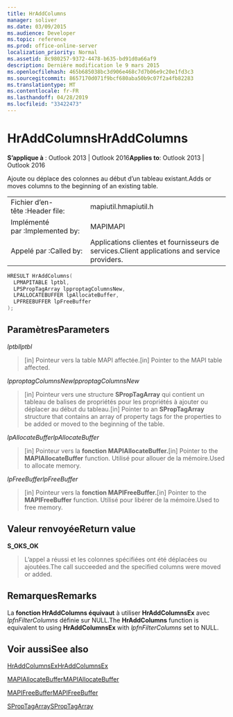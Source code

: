 ```yaml
---
title: HrAddColumns
manager: soliver
ms.date: 03/09/2015
ms.audience: Developer
ms.topic: reference
ms.prod: office-online-server
localization_priority: Normal
ms.assetid: 8c980257-9372-4478-b635-bd91d0a66af9
description: Dernière modification le 9 mars 2015
ms.openlocfilehash: 465b685038bc3d906e468c7d7b06e9c20e1fd3c3
ms.sourcegitcommit: 8657170d071f9bcf680aba50b9c07f2a4fb82283
ms.translationtype: MT
ms.contentlocale: fr-FR
ms.lasthandoff: 04/28/2019
ms.locfileid: "33422473"
---
```

# <a name="hraddcolumns"></a><span data-ttu-id="d7d29-103">HrAddColumns</span><span class="sxs-lookup"><span data-stu-id="d7d29-103">HrAddColumns</span></span>

  
  
<span data-ttu-id="d7d29-104">**S’applique à** : Outlook 2013 | Outlook 2016</span><span class="sxs-lookup"><span data-stu-id="d7d29-104">**Applies to**: Outlook 2013 | Outlook 2016</span></span> 
  
<span data-ttu-id="d7d29-105">Ajoute ou déplace des colonnes au début d’un tableau existant.</span><span class="sxs-lookup"><span data-stu-id="d7d29-105">Adds or moves columns to the beginning of an existing table.</span></span>
  
|||
|:-----|:-----|
|<span data-ttu-id="d7d29-106">Fichier d’en-tête :</span><span class="sxs-lookup"><span data-stu-id="d7d29-106">Header file:</span></span>  <br/> |<span data-ttu-id="d7d29-107">mapiutil.h</span><span class="sxs-lookup"><span data-stu-id="d7d29-107">mapiutil.h</span></span>  <br/> |
|<span data-ttu-id="d7d29-108">Implémenté par :</span><span class="sxs-lookup"><span data-stu-id="d7d29-108">Implemented by:</span></span>  <br/> |<span data-ttu-id="d7d29-109">MAPI</span><span class="sxs-lookup"><span data-stu-id="d7d29-109">MAPI</span></span>  <br/> |
|<span data-ttu-id="d7d29-110">Appelé par :</span><span class="sxs-lookup"><span data-stu-id="d7d29-110">Called by:</span></span>  <br/> |<span data-ttu-id="d7d29-111">Applications clientes et fournisseurs de services.</span><span class="sxs-lookup"><span data-stu-id="d7d29-111">Client applications and service providers.</span></span>  <br/> |
   
```cpp
HRESULT HrAddColumns(
  LPMAPITABLE lptbl,
  LPSPropTagArray lpproptagColumnsNew,
  LPALLOCATEBUFFER lpAllocateBuffer,
  LPFREEBUFFER lpFreeBuffer
);
```

## <a name="parameters"></a><span data-ttu-id="d7d29-112">Paramètres</span><span class="sxs-lookup"><span data-stu-id="d7d29-112">Parameters</span></span>

 <span data-ttu-id="d7d29-113">_lptbl_</span><span class="sxs-lookup"><span data-stu-id="d7d29-113">_lptbl_</span></span>
  
> <span data-ttu-id="d7d29-114">[in] Pointeur vers la table MAPI affectée.</span><span class="sxs-lookup"><span data-stu-id="d7d29-114">[in] Pointer to the MAPI table affected.</span></span>
    
 <span data-ttu-id="d7d29-115">_lpproptagColumnsNew_</span><span class="sxs-lookup"><span data-stu-id="d7d29-115">_lpproptagColumnsNew_</span></span>
  
> <span data-ttu-id="d7d29-116">[in] Pointeur vers une structure **SPropTagArray** qui contient un tableau de balises de propriétés pour les propriétés à ajouter ou déplacer au début du tableau.</span><span class="sxs-lookup"><span data-stu-id="d7d29-116">[in] Pointer to an **SPropTagArray** structure that contains an array of property tags for the properties to be added or moved to the beginning of the table.</span></span> 
    
 <span data-ttu-id="d7d29-117">_lpAllocateBuffer_</span><span class="sxs-lookup"><span data-stu-id="d7d29-117">_lpAllocateBuffer_</span></span>
  
> <span data-ttu-id="d7d29-118">[in] Pointeur vers la **fonction MAPIAllocateBuffer.**</span><span class="sxs-lookup"><span data-stu-id="d7d29-118">[in] Pointer to the **MAPIAllocateBuffer** function.</span></span> <span data-ttu-id="d7d29-119">Utilisé pour allouer de la mémoire.</span><span class="sxs-lookup"><span data-stu-id="d7d29-119">Used to allocate memory.</span></span> 
    
 <span data-ttu-id="d7d29-120">_lpFreeBuffer_</span><span class="sxs-lookup"><span data-stu-id="d7d29-120">_lpFreeBuffer_</span></span>
  
> <span data-ttu-id="d7d29-121">[in] Pointeur vers la **fonction MAPIFreeBuffer.**</span><span class="sxs-lookup"><span data-stu-id="d7d29-121">[in] Pointer to the **MAPIFreeBuffer** function.</span></span> <span data-ttu-id="d7d29-122">Utilisé pour libérer de la mémoire.</span><span class="sxs-lookup"><span data-stu-id="d7d29-122">Used to free memory.</span></span> 
    
## <a name="return-value"></a><span data-ttu-id="d7d29-123">Valeur renvoyée</span><span class="sxs-lookup"><span data-stu-id="d7d29-123">Return value</span></span>

 <span data-ttu-id="d7d29-124">**S_OK**</span><span class="sxs-lookup"><span data-stu-id="d7d29-124">**S_OK**</span></span>
  
> <span data-ttu-id="d7d29-125">L’appel a réussi et les colonnes spécifiées ont été déplacées ou ajoutées.</span><span class="sxs-lookup"><span data-stu-id="d7d29-125">The call succeeded and the specified columns were moved or added.</span></span>
    
## <a name="remarks"></a><span data-ttu-id="d7d29-126">Remarques</span><span class="sxs-lookup"><span data-stu-id="d7d29-126">Remarks</span></span>

<span data-ttu-id="d7d29-127">La **fonction HrAddColumns équivaut** à utiliser **HrAddColumnsEx** avec  _lpfnFilterColumns_ définie sur NULL.</span><span class="sxs-lookup"><span data-stu-id="d7d29-127">The **HrAddColumns** function is equivalent to using **HrAddColumnsEx** with  _lpfnFilterColumns_ set to NULL.</span></span> 
  
## <a name="see-also"></a><span data-ttu-id="d7d29-128">Voir aussi</span><span class="sxs-lookup"><span data-stu-id="d7d29-128">See also</span></span>



[<span data-ttu-id="d7d29-129">HrAddColumnsEx</span><span class="sxs-lookup"><span data-stu-id="d7d29-129">HrAddColumnsEx</span></span>](hraddcolumnsex.md)
  
[<span data-ttu-id="d7d29-130">MAPIAllocateBuffer</span><span class="sxs-lookup"><span data-stu-id="d7d29-130">MAPIAllocateBuffer</span></span>](mapiallocatebuffer.md)
  
[<span data-ttu-id="d7d29-131">MAPIFreeBuffer</span><span class="sxs-lookup"><span data-stu-id="d7d29-131">MAPIFreeBuffer</span></span>](mapifreebuffer.md)
  
[<span data-ttu-id="d7d29-132">SPropTagArray</span><span class="sxs-lookup"><span data-stu-id="d7d29-132">SPropTagArray</span></span>](sproptagarray.md)

